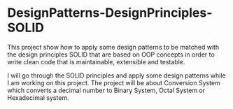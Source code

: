 # DesignPatterns-DesignPrinciples-SOLID
This project show how to apply some design patterns to be matched with the design principles SOLID that are based on OOP concepts in order to write clean code that is maintainable, extensible and testable.

I will go through the SOLID principles and apply some design patterns while I am working on this project. The project will be about Conversion System which converts a decimal number to Binary System, Octal System or Hexadecimal system.
